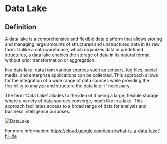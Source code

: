 # Data Lake

## Definition
A data lake is a comprehensive and flexible data platform that allows storing and managing large amounts of structured and unstructured data in its raw form. Unlike a data warehouse, which organizes data in predefined structures, a data lake enables the storage of data in its natural format without prior transformation or aggregation.

In a data lake, data from various sources such as sensors, log files, social media, and enterprise applications can be collected. This approach allows for the integration of a wide range of data sources while providing the flexibility to analyze and structure the data later if necessary.

The term 'Data Lake' alludes to the idea of it being a large, flexible storage where a variety of data sources converge, much like in a lake. This approach facilitates access to a broad range of data for analysis and business intelligence purposes.

![DataLake](https://github.com/health-io/2023-6a/assets/101985205/66978747-31a9-4fa8-be1a-6cce7687bdb3)


For more information: https://cloud.google.com/learn/what-is-a-data-lake?hl=de
